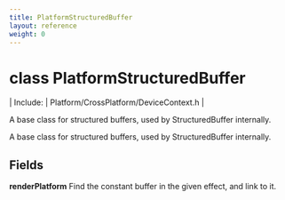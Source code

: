 ```yaml
---
title: PlatformStructuredBuffer
layout: reference
weight: 0
---
```

class PlatformStructuredBuffer
===

| Include: | Platform/CrossPlatform/DeviceContext.h |

A base class for structured buffers, used by StructuredBuffer internally.
  



A base class for structured buffers, used by StructuredBuffer internally.
  


Fields
---

**renderPlatform**  Find the constant buffer in the given effect, and link to it.
